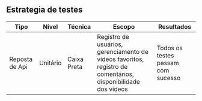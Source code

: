 ## Estrategia de testes

| Tipo	|Nível |Técnica	|Escopo	|Resultados |
|-------|------|--------|-------|-----------|
|Reposta de Api | Unitário	| Caixa Preta | Registro de usuários, gerenciamento de vídeos favoritos, registro de comentários, disponibilidade dos vídeos| Todos os testes passam com sucesso |
